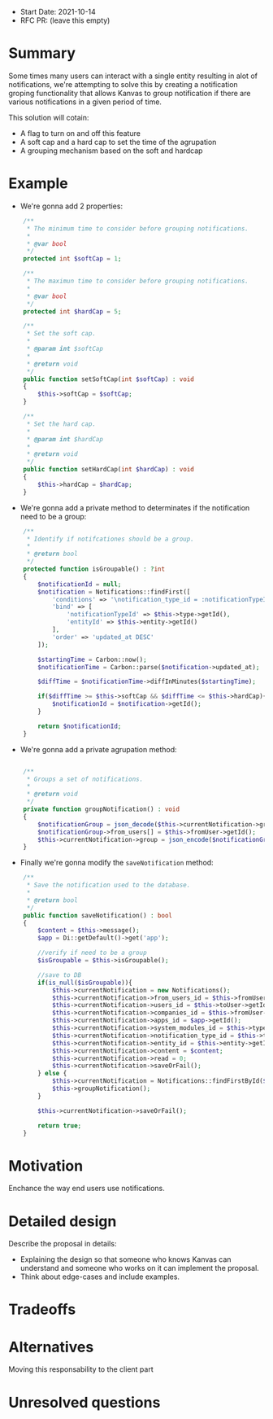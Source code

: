 - Start Date: 2021-10-14
- RFC PR: (leave this empty)

# Summary

Some times many users can interact with a single entity resulting in alot of notifications, we're attempting to solve this by creating a notification groping functionality that allows Kanvas to group notification if there are various notifications in a given period of time.

This solution will cotain:
- A flag to turn on and off this feature
- A soft cap and a hard cap to set the time of the agrupation
- A grouping mechanism based on the soft and hardcap

# Example

- We're gonna add 2 properties:

```php
    /**
     * The minimum time to consider before grouping notifications.
     *
     * @var bool
     */
    protected int $softCap = 1;

    /**
     * The maximun time to consider before grouping notifications.
     *
     * @var bool
     */
    protected int $hardCap = 5;

    /**
     * Set the soft cap.
     *
     * @param int $softCap
     *
     * @return void
     */
    public function setSoftCap(int $softCap) : void
    {
        $this->softCap = $softCap;
    }

    /**
     * Set the hard cap.
     *
     * @param int $hardCap
     *
     * @return void
     */
    public function setHardCap(int $hardCap) : void
    {
        $this->hardCap = $hardCap;
    }
```

- We're gonna add a private method to determinates if the notification need to be a group:

```php
    /**
     * Identify if notifcationes should be a group.
     *
     * @return bool
     */
    protected function isGroupable() : ?int
    {
        $notificationId = null;
        $notification = Notifications::findFirst([
            'conditions' => '\notification_type_id = :notificationTypeId: AND entity_id = :entityId:',
            'bind' => [
                'notificationTypeId' => $this->type->getId(),
                'entityId' => $this->entity->getId()
            ],
            'order' => 'updated_at DESC'
        ]);

        $startingTime = Carbon::now();
        $notificationTime = Carbon::parse($notification->updated_at);

        $diffTime = $notificationTime->diffInMinutes($startingTime);

        if($diffTime >= $this->softCap && $diffTime <= $this->hardCap){
            $notificationId = $notification->getId();
        }

        return $notificationId;
    }
```

- We're gonna add a private agrupation method:

```php

    /**
     * Groups a set of notifications.
     *
     * @return void
     */
    private function groupNotification() : void
    {
        $notificationGroup = json_decode($this->currentNotification->group);
        $notificationGroup->from_users[] = $this->fromUser->getId();
        $this->currentNotification->group = json_encode($notificationGroup);
    }
```

- Finally we're gonna modify the `saveNotification` method:

```php
    /**
     * Save the notification used to the database.
     *
     * @return bool
     */
    public function saveNotification() : bool
    {
        $content = $this->message();
        $app = Di::getDefault()->get('app');

        //verify if need to be a group
        $isGroupable = $this->isGroupable();

        //save to DB
        if(is_null($isGroupable)){
            $this->currentNotification = new Notifications();
            $this->currentNotification->from_users_id = $this->fromUser->getId();
            $this->currentNotification->users_id = $this->toUser->getId();
            $this->currentNotification->companies_id = $this->fromUser->currentCompanyId();
            $this->currentNotification->apps_id = $app->getId();
            $this->currentNotification->system_modules_id = $this->type->system_modules_id;
            $this->currentNotification->notification_type_id = $this->type->getId();
            $this->currentNotification->entity_id = $this->entity->getId();
            $this->currentNotification->content = $content;
            $this->currentNotification->read = 0;
            $this->currentNotification->saveOrFail();
        } else {
            $this->currentNotification = Notifications::findFirstById($isGroupable);
            $this->groupNotification();
        }

        $this->currentNotification->saveOrFail();

        return true;
    }
```



# Motivation

Enchance the way end users use notifications.

# Detailed design

Describe the proposal in details:

- Explaining the design so that someone who knows Kanvas can understand and someone who works on it can implement the proposal. 
- Think about edge-cases and include examples.

# Tradeoffs

# Alternatives

Moving this responsability to the client part

# Unresolved questions